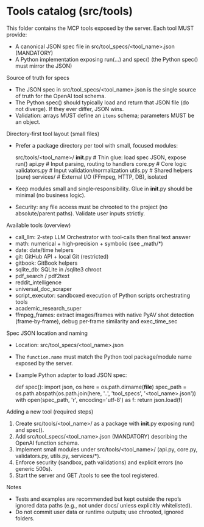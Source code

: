 # Tools catalog (src/tools)

This folder contains the MCP tools exposed by the server. Each tool MUST provide:
- A canonical JSON spec file in src/tool_specs/<tool_name>.json (MANDATORY)
- A Python implementation exposing run(...) and spec() (the Python spec() must mirror the JSON)

Source of truth for specs
- The JSON spec in src/tool_specs/<tool_name>.json is the single source of truth for the OpenAI tool schema.
- The Python spec() should typically load and return that JSON file (do not diverge). If they ever differ, JSON wins.
- Validation: arrays MUST define an `items` schema; parameters MUST be an object.

Directory‑first tool layout (small files)
- Prefer a package directory per tool with small, focused modules:

  src/tools/<tool_name>/
    __init__.py        # Thin glue: load spec JSON, expose run()
    api.py             # Input parsing, routing to handlers
    core.py            # Core logic
    validators.py      # Input validation/normalization
    utils.py           # Shared helpers (pure)
    services/          # External I/O (FFmpeg, HTTP, DB), isolated

- Keep modules small and single‑responsibility. Glue in __init__.py should be minimal (no business logic).
- Security: any file access must be chrooted to the project (no absolute/parent paths). Validate user inputs strictly.

Available tools (overview)
- call_llm: 2‑step LLM Orchestrator with tool‑calls then final text answer
- math: numerical + high‑precision + symbolic (see _math/*)
- date: date/time helpers
- git: GitHub API + local Git (restricted)
- gitbook: GitBook helpers
- sqlite_db: SQLite in <project>/sqlite3 chroot
- pdf_search / pdf2text
- reddit_intelligence
- universal_doc_scraper
- script_executor: sandboxed execution of Python scripts orchestrating tools
- academic_research_super
- ffmpeg_frames: extract images/frames with native PyAV shot detection (frame‑by‑frame), debug per‑frame similarity and exec_time_sec

Spec JSON location and naming
- Location: src/tool_specs/<tool_name>.json
- The `function.name` must match the Python tool package/module name exposed by the server.
- Example Python adapter to load JSON spec:

  def spec():
      import json, os
      here = os.path.dirname(__file__)
      spec_path = os.path.abspath(os.path.join(here, '..', 'tool_specs', '<tool_name>.json'))
      with open(spec_path, 'r', encoding='utf-8') as f:
          return json.load(f)

Adding a new tool (required steps)
1) Create src/tools/<tool_name>/ as a package with __init__.py exposing run() and spec().
2) Add src/tool_specs/<tool_name>.json (MANDATORY) describing the OpenAI function schema.
3) Implement small modules under src/tools/<tool_name>/ (api.py, core.py, validators.py, utils.py, services/*).
4) Enforce security (sandbox, path validations) and explicit errors (no generic 500s).
5) Start the server and GET /tools to see the tool registered.

Notes
- Tests and examples are recommended but kept outside the repo’s ignored data paths (e.g., not under docs/ unless explicitly whitelisted).
- Do not commit user data or runtime outputs; use chrooted, ignored folders.
